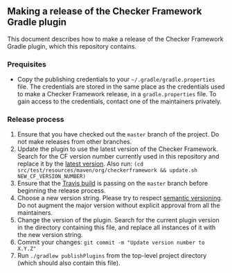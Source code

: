 ## Making a release of the Checker Framework Gradle plugin

This document describes how to make a release of the Checker Framework
Gradle plugin, which this repository contains.

### Prequisites

* Copy the publishing credentials to your `~/.gradle/gradle.properties` file.
The credentials are stored in the same place as the credentials used to make
a Checker Framework release, in a `gradle.properties` file.
To gain access to the credentials, contact one of the maintainers privately.

### Release process

1. Ensure that you have checked out the `master` branch of the project. Do
not make releases from other branches.
2. Update the plugin to use the latest version of the Checker Framework. Search
for the CF version number currently used in this repository and replace it by the
[latest version](https://github.com/typetools/checker-framework/blob/master/changelog.txt).
Also run: `(cd src/test/resources/maven/org/checkerframework && update.sh NEW_CF_VERSION_NUMBER)`
3. Ensure that the
[Travis build](https://travis-ci.com/kelloggm/checkerframework-gradle-plugin/branches)
is passing on the `master` branch before beginning the release process.
4. Choose a new version string. Please try to respect
[semantic versioning](https://semver.org/). Do not augment the major
version without explicit approval from all the maintainers.
5. Change the version of the plugin. Search for the current plugin version
in the directory containing this file, and replace all instances of it
with the new version string.
6. Commit your changes: `git commit -m "Update version number to X.Y.Z"`
7. Run `./gradlew publishPlugins` from the top-level project directory
(which should also contain this file).
